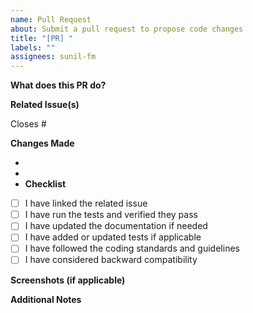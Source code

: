 ```yaml
---
name: Pull Request
about: Submit a pull request to propose code changes
title: "[PR] "
labels: ""
assignees: sunil-fm
---
```


**What does this PR do?**

<!-- A concise description of what this pull request does -->

**Related Issue(s)**

<!-- Link any related issues or feature requests here -->

Closes #

**Changes Made**

<!-- List all major changes made in this pull request -->

-
-
- **Checklist**

- [ ] I have linked the related issue
- [ ] I have run the tests and verified they pass
- [ ] I have updated the documentation if needed
- [ ] I have added or updated tests if applicable
- [ ] I have followed the coding standards and guidelines
- [ ] I have considered backward compatibility

**Screenshots (if applicable)**

<!-- Include screenshots or terminal output to illustrate impact -->

**Additional Notes**

<!-- Add anything else reviewers should be aware of -->
